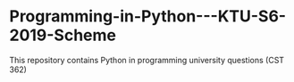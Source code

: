 # Programming-in-Python---KTU-S6-2019-Scheme
This repository contains Python in programming university questions (CST 362)
